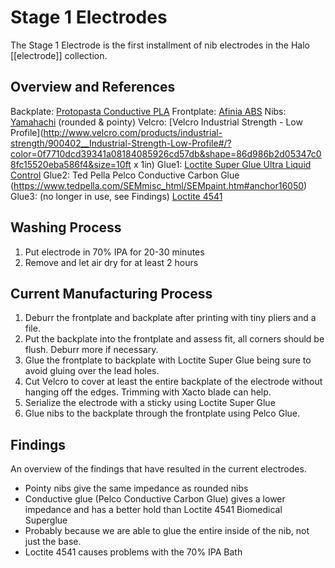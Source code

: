 # Stage 1 Electrodes
The Stage 1 Electrode is the first installment of nib electrodes in the Halo [[electrode]] collection.

## Overview and References
Backplate: [Protopasta Conductive PLA](http://www.proto-pasta.com/pages/conductive-pla)
Frontplate: [Afinia ABS](http://afinia.com/)
Nibs: [Yamahachi](http://www.yamahachi-chemical.com/page.opencellpen.e.html) (rounded & pointy)
Velcro: [Velcro Industrial Strength - Low Profile](http://www.velcro.com/products/industrial-strength/900402__Industrial-Strength-Low-Profile#/?color=0f7710dcd39341a08184085926cd57db&shape=86d986b2d05347c08fc15520eba586f4&size=10ft x 1in)
Glue1: [Loctite Super Glue Ultra Liquid Control](http://www.loctiteproducts.com/p/sg_ul_cntrl/overview/Loctite-Super-Glue-ULTRA-Liquid-Control.htm)
Glue2: Ted Pella Pelco Conductive Carbon Glue (https://www.tedpella.com/SEMmisc_html/SEMpaint.htm#anchor16050)
Glue3: (no longer in use, see Findings) [Loctite 4541](http://www.henkelna.com/adhesives/product-search-1554.htm?nodeid=8797904764929)

## Washing Process
1. Put electrode in 70% IPA for 20-30 minutes
2. Remove and let air dry for at least 2 hours

## Current Manufacturing Process
1. Deburr the frontplate and backplate after printing with tiny pliers and a file.
2. Put the backplate into the frontplate and assess fit, all corners should be flush. Deburr more if necessary.
3. Glue the frontplate to backplate with Loctite Super Glue being sure to avoid gluing over the lead holes.
4. Cut Velcro to cover at least the entire backplate of the electrode without hanging off the edges. Trimming with Xacto blade can help.
5. Serialize the electrode with a sticky using Loctite Super Glue
6. Glue nibs to the backplate through the frontplate using Pelco Glue.

## Findings
An overview of the findings that have resulted in the current electrodes.
* Pointy nibs give the same impedance as rounded nibs
* Conductive glue (Pelco Conductive Carbon Glue) gives a lower impedance and has a better hold than Loctite 4541 Biomedical Superglue
 * Probably because we are able to glue the entire inside of the nib, not just the base.
* Loctite 4541 causes problems with the 70% IPA Bath